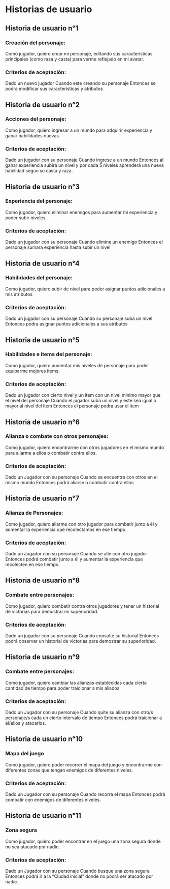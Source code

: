 # Historias de usuario

## Historia de usuario n°1

### Creación del personaje:

Como jugador, quiero crear mi personaje, editando sus características principales (como raza y casta) para verme reflejado en mi avatar.

### Criterios de aceptación:

Dado un nuevo jugador
Cuando este creando su personaje
Entonces se podra modificar sus caracteristicas y atributos

## Historia de usuario n°2

### Acciones del personaje:

Como jugador, quiero ingresar a un mundo para adquirir experiencia y ganar habilidades nuevas

### Criterios de aceptación:

Dado un jugador con su personaje
Cuando ingrese a un mundo
Entonces al ganar experiencia subirá un nivel y por cada 5 niveles aprenderá una nueva habilidad según su casta y raza.

## Historia de usuario n°3

### Experiencia del personaje:

Como jugador, quiero eliminar enemigos para aumentar mi experiencia y poder subir niveles.

### Criterios de aceptación:

Dado un jugador con su personaje
Cuando elimine un enemigo
Entonces el personaje sumara experiencia hasta subir un nivel

## Historia de usuario n°4

### Habilidades del personaje:

Como jugador, quiero subir de nivel para poder asignar puntos adicionales a mis atributos

### Criterios de aceptación:

Dado un jugador con su personaje
Cuando su personaje suba un nivel
Entonces podra asignar puntos adicionales a sus atributos

## Historia de usuario n°5

### Habilidades e items del personaje:

Como jugador, quiero aumentar mis niveles de personaje para poder equiparme mejores items.

### Criterios de aceptación:

Dado un jugador con cierto nivel y un item con un nivel minimo mayor que el nivel del personaje
Cuando el jugador suba un nivel y este sea igual o mayor al nivel del item
Entonces el personaje podra usar el item

## Historia de usuario n°6
 
### Alianza o combate con otros personajes:
 
Como jugador, quiero encontrarme con otros jugadores en el mismo mundo para aliarme a ellos o combatir contra ellos.
 
### Criterios de aceptación:
 
Dado un Jugador con su personaje
Cuando se encuentre con otros en el mismo mundo
Entonces podrá aliarse o combatir contra ellos

## Historia de usuario n°7
 
### Alianza de Personajes:
 
Como jugador, quiero aliarme con otro jugador para combatir junto a él y aumentar la experiencia que recolectamos en ese tiempo.
 
### Criterios de aceptación:
 
Dado un Jugador con su personaje
Cuando se alíe con otro jugador
Entonces podrá combatir junto a él y aumentar la experiencia que recolecten en ese tiempo.
 
## Historia de usuario n°8
 
### Combate entre personajes:
 
Como jugador, quiero combatir contra otros jugadores y tener un historial de victorias para demostrar mi superioridad.
 
### Criterios de aceptación:
 
Dado un jugador con su personaje
Cuando consulte su historial
Entonces podrá observar un historial de victorias para demostrar su superioridad.
 
## Historia de usuario n°9
 
### Combate entre personajes:
 
Como jugador, quiero cambiar las alianzas establecidas cada cierta cantidad de tiempo para poder traicionar a mis aliados
 
### Criterios de aceptación:
 
Dado un Jugador con su personaje
Cuando quite su alianza con otro/s personaje/s cada un cierto intervalo de tiempo
Entonces podrá traicionar a él/ellos y atacarlos.

## Historia de usuario n°10

### Mapa del juego

Como jugador, quiero poder recorrer el mapa del juego y encontrarme con diferentes zonas que tengan enemigos de diferentes niveles.

### Criterios de aceptación:

Dado un Jugador con su personaje
Cuando recorra el mapa
Entonces podrá combatir con enemigos de diferentes niveles.

## Historia de usuario n°11

### Zona segura

Como jugador, quiero poder encontrar en el juego una zona segura donde no sea atacado por nadie.

### Criterios de aceptación:

Dado un Jugador con su personaje
Cuando busque una zona segura
Entonces podrá ir a la “Ciudad inicial” donde no podrá ser atacado por nadie.

